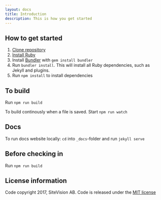 ```yaml
---
layout: docs
title: Introduction
description: This is how you get started
---
```

## How to get started ##

1. [Clone repository](https://github.com/sitevision/envision)
2. [Install Ruby](https://www.ruby-lang.org/en/documentation/installation/)
3. Install [Bundler](http://bundler.io/) with `gem install bundler`
4. Run `bundler install`. This will install all Ruby dependencies, such as Jekyll and plugins.
6. Run `npm install` to install dependencies

## To build ##
Run `npm run build`

To build continously when a file is saved. Start `npm run watch`

## Docs ##
To run docs website locally:
`cd` into `_docs`-folder and run `jekyll serve`

## Before checking in ##
Run `npm run build`

## License information ##
Code copyright 2017, SiteVision AB. Code is released under the [MIT license](https://github.com/sitevision/envision/blob/master/LICENSE)
